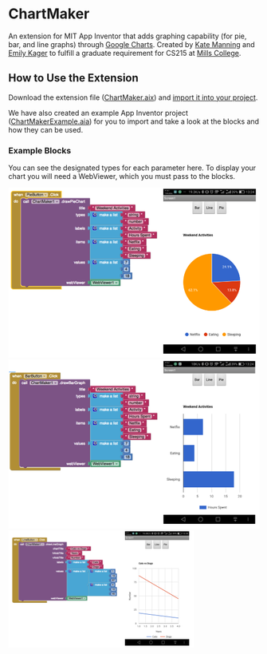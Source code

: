 # ChartMaker
An extension for MIT App Inventor that adds graphing capability (for pie, bar, and line graphs) through <a href= "https://developers.google.com/chart/">Google Charts</a>. Created by <a href="https://github.com/laghee">Kate Manning</a> and <a href="https://github.com/ekager">Emily Kager</a> to fulfill a graduate requirement for CS215 at <a href="https://www.mills.edu/">Mills College</a>. 

## How to Use the Extension

Download the extension file (<a href="https://github.com/MillsCS215AppInventorProj/chartmaker/raw/master/edu.mills.appinventor.ChartMaker.aix" download>ChartMaker.aix</a>) and <a href="http://ai2.appinventor.mit.edu/reference/other/extensions.html">import it into your project</a>.
<br>
<p>We have also created an example App Inventor project (<a href="https://github.com/MillsCS215AppInventorProj/chartmaker/raw/master/ChartMakerExample.aia" download>ChartMakerExample.aia</a>) for you to import and take a look at the blocks and how they can be used.</p> 

<h3> Example Blocks</h3>

<p>You can see the designated types for each parameter here. To display your chart you will need a WebViewer, which you must pass to the blocks.</p>
<img src="example/piechart.png" alt="Pie Chart Block">
<img src="example/barchart.png" alt="Bar Chart Block">
<img src="example/linechart.png" alt="Line Chart Block">
